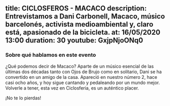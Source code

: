 title: CICLOSFEROS - MACACO
description: Entrevistamos a Dani Carbonell, Macaco, músico barcelonés, activista medioambiental y, claro está, apasionado de la bicicleta.
at: 16/05/2020 13:00
duration: 30
youtube: GxjpNjoONq0
----
### Sobre qué hablamos en este evento

¿Qué podemos decir de Macaco? Aparte de un músico esencial de las últimas dos décadas tanto con Ojos de Brujo como en solitario, Dani se ha convertido en un amigo de la casa. Apareció en nuestro número 2, hace casi ocho años, y hoy sigue cantando y pedaleando por un mundo mejor. Volverle a tener, esta vez en Ciclosferia, es un auténtico placer. 

¡No te lo pierdas!
 
